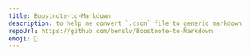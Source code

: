```yaml
---
title: Boostnote-to-Markdown
description: to help me convert `.cson` file to generic markdown
repoUrl: https://github.com/benslv/Boostnote-to-Markdown
emoji: 📝
---
```


